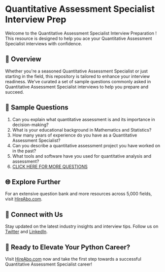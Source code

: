 # Quantitative Assessment Specialist Interview Prep

Welcome to the Quantitative Assessment Specialist Interview Preparation ! This resource is designed to help you ace your Quantitative Assessment Specialist interviews with confidence.

## 🚀 Overview

Whether you're a seasoned Quantitative Assessment Specialist or just starting in the field, this repository is tailored to enhance your interview readiness. We've curated a set of sample questions commonly asked in Quantitative Assessment Specialist interviews to help you prepare and succeed.

## 📝 Sample Questions

1. Can you explain what quantitative assessment is and its importance in decision-making?
2. What is your educational background in Mathematics and Statistics?
3. How many years of experience do you have as a Quantitative Assessment Specialist?
4. Can you describe a quantitative assessment project you have worked on in the past?
5. What tools and software have you used for quantitative analysis and assessment?
6. [CLICK HERE FOR MORE QUESTIONS](https://hireabo.com/job/19_3_24/Quantitative%20Assessment%20Specialist)

## 🌐 Explore Further

For an extensive question bank and more resources across 5,000 fields, visit [HireAbo.com](https://www.hireabo.com).

## 📱 Connect with Us

Stay updated on the latest industry insights and interview tips. Follow us on [Twitter](https://twitter.com/hireabo) and [LinkedIn](https://www.linkedin.com/in/hire-abo-3609972a8/).

## 🚀 Ready to Elevate Your Python Career?

Visit [HireAbo.com](https://www.hireabo.com) now and take the first step towards a successful Quantitative Assessment Specialist career!